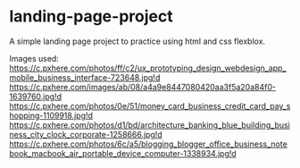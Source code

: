 # landing-page-project
A simple landing page project to practice using html and css flexblox.

Images used:
https://c.pxhere.com/photos/ff/c2/ux_prototyping_design_webdesign_app_mobile_business_interface-723648.jpg!d
https://c.pxhere.com/images/ab/08/a4a9e8447080420aa3f5a20a84f0-1639760.jpg!d
https://c.pxhere.com/photos/0e/51/money_card_business_credit_card_pay_shopping-1109918.jpg!d
https://c.pxhere.com/photos/d1/bd/architecture_banking_blue_building_business_city_clock_corporate-1258666.jpg!d
https://c.pxhere.com/photos/6c/a5/blogging_blogger_office_business_notebook_macbook_air_portable_device_computer-1338934.jpg!d
